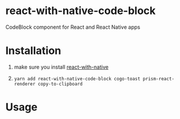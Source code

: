 # react-with-native-code-block

CodeBlock component for React and React Native apps

# Installation

1. make sure you install [react-with-native](../..)

2. `yarn add react-with-native-code-block cogo-toast prism-react-renderer copy-to-clipboard`

# Usage
